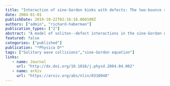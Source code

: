 ```yaml
---
title: "Interaction of sine-Gordon kinks with defects: The two-bounce resonance"
date: 2004-01-01
publishDate: 2019-10-22T02:16:16.060109Z
authors: ["admin", "richard-haberman"]
publication_types: ["2"]
abstract: "A model of soliton--defect interactions in the sine-Gordon equations is studied using singular perturbation theory. Melnikov theory is used to derive a critical velocity for strong interactions, which is shown to be exponentially small for weak defects. Matched asymptotic expansions for nearly heteroclinic orbits are constructed for the initial value problem, which are then used to derive analytical formulas for the locations of the well known two- and three-bounce resonance windows, as well as several other phenomena seen in numerical simulations. "
featured: false
categories: ["published"]
publication: "*Physica D*"
tags: ["Solitary wave collisions","sine-Gordon equation"]
links:
   - name: Journal
     url: "http://dx.doi.org/10.1016/j.physd.2004.04.002"
   - name: arXiv
     url: "https://arxiv.org/abs/nlin/0310040"
---
```


